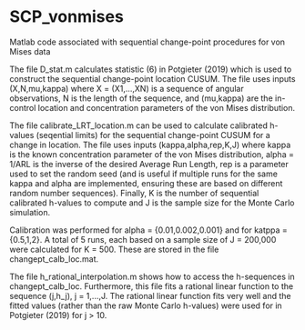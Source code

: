 # SCP_vonmises
Matlab code associated with sequential change-point procedures for von Mises data

The file D_stat.m calculates statistic (6) in Potgieter (2019) which is used to construct the 
sequential change-point location CUSUM. The file uses inputs (X,N,mu,kappa) where X = (X1,...,XN) 
is a sequence of angular observations, N is the length of the sequence, and (mu,kappa) are the 
in-control location and concentration parameters of the von Mises distribution.

The file calibrate_LRT_location.m can be used to calculate calibrated h-values (seqential limits) for
the sequential change-point CUSUM for a change in location. The file uses inputs (kappa,alpha,rep,K,J)
where kappa is the known concentration parameter of the von Mises distribution, alpha = 1/ARL is the 
inverse of the desired Average Run Length, rep is a parameter used to set the random seed (and is useful 
if multiple runs for the same kappa and alpha are implemented, ensuring these are based on different random
number sequences). Finally, K is the number of sequential calibrated h-values to compute and J is the
sample size for the Monte Carlo simulation.

Calibration was performed for alpha = {0.01,0.002,0.001} and for katppa = {0.5,1,2}. A total of 5 runs, 
each based on a sample size of J = 200,000 were calculated for K = 500. These are stored in the file
changept_calb_loc.mat.

The file h_rational_interpolation.m shows how to access the h-sequences in changept_calb_loc. Furthermore,
this file fits a rational linear function to the sequence (j,h_j), j = 1,...,J. The rational linear
function fits very well and the fitted values (rather than the raw Monte Carlo h-values) were used for
in Potgieter (2019) for j > 10.
